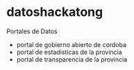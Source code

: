 # datoshackatong

Portales de Datos

* portal de gobierno abierto de cordoba
* portal de estadisticas de la provincia
* portal de transparencia de la provincia
